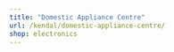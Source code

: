 ```yaml
---
title: "Domestic Appliance Centre"
url: /kendal/domestic-appliance-centre/
shop: electronics
---
```

